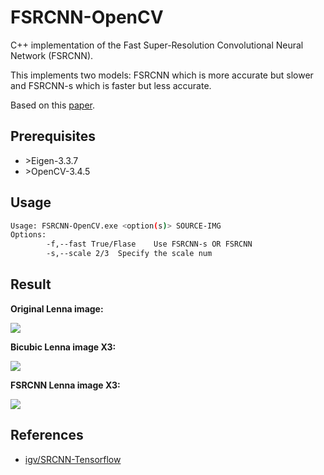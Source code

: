 # FSRCNN-OpenCV

C++ implementation of the Fast Super-Resolution Convolutional Neural Network (FSRCNN).

This implements two models: FSRCNN which is more accurate but slower and FSRCNN-s which is faster but less accurate. 

Based on this [paper](http://mmlab.ie.cuhk.edu.hk/projects/FSRCNN.html).


## Prerequisites
* \>Eigen-3.3.7
* \>OpenCV-3.4.5

## Usage

```bash
Usage: FSRCNN-OpenCV.exe <option(s)> SOURCE-IMG
Options:
        -f,--fast True/Flase    Use FSRCNN-s OR FSRCNN
        -s,--scale 2/3  Specify the scale num
```
## Result

**Original Lenna image:**

![](https://raw.githubusercontent.com/thinkerleolee/FSRCNN-OpenCV/master/result/comic.bmp)

**Bicubic Lenna image X3:**

![](https://raw.githubusercontent.com/thinkerleolee/FSRCNN-OpenCV/master/result/res_bicubic_comic.bmp)

**FSRCNN Lenna image X3:**

![](https://raw.githubusercontent.com/thinkerleolee/FSRCNN-OpenCV/master/result/res_fsrcnn_comic.bmp)

## References

- [igv/SRCNN-Tensorflow](https://github.com/igv/FSRCNN-TensorFlow)